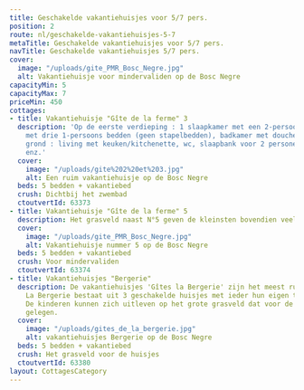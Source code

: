 ```yaml
---
title: Geschakelde vakantiehuisjes voor 5/7 pers.
position: 2
route: nl/geschakelde-vakantiehuisjes-5-7
metaTitle: Geschakelde vakantiehuisjes voor 5/7 pers.
navTitle: Geschakelde vakantiehuisjes 5/7 pers.
cover:
  image: "/uploads/gite_PMR_Bosc_Negre.jpg"
  alt: Vakantiehuisje voor mindervaliden op de Bosc Negre
capacityMin: 5
capacityMax: 7
priceMin: 450
cottages:
- title: Vakantiehuisje "Gîte de la ferme" 3
  description: 'Op de eerste verdieping : 1 slaapkamer met een 2-persoonsbed, 1 slaapkamer
    met drie 1-persoons bedden (geen stapelbedden), badkamer met douche. Op de begane
    grond : living met keuken/kitchenette, wc, slaapbank voor 2 personen, houten meubels,
    enz.'
  cover:
    image: "/uploads/gite%202%20et%203.jpg"
    alt: Een ruim vakantiehuisje op de Bosc Negre
  beds: 5 bedden + vakantiebed
  crush: Dichtbij het zwembad
  ctoutvertId: 63373
- title: Vakantiehuisje "Gîte de la ferme" 5
  description: Het grasveld naast N°5 geven de kleinsten bovendien veel bewegingsvrijheid.
  cover:
    image: "/uploads/gite_PMR_Bosc_Negre.jpg"
    alt: Vakantiehuisje nummer 5 op de Bosc Negre
  beds: 5 bedden + vakantiebed
  crush: Voor mindervaliden
  ctoutvertId: 63374
- title: Vakantiehuisjes "Bergerie"
  description: De vakantiehuisjes 'Gîtes la Bergerie' zijn het meest rustig gelegen.
    La Bergerie bestaat uit 3 geschakelde huisjes met ieder hun eigen terras en privacy.
    De kinderen kunnen zich uitleven op het grote grasveld dat voor de huisjes is
    gelegen.
  cover:
    image: "/uploads/gites_de_la_bergerie.jpg"
    alt: vakantiehuisjes Bergerie op de Bosc Negre
  beds: 5 bedden + vakantiebed
  crush: Het grasveld voor de huisjes
  ctoutvertId: 63380
layout: CottagesCategory
---
```


